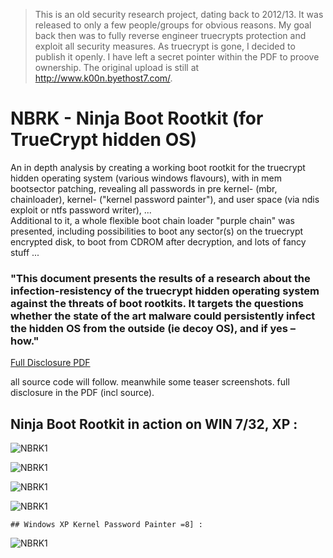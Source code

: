 > This is an old security research project, dating back to 2012/13. It was released to only a few people/groups for obvious reasons. My goal back then was to fully reverse engineer truecrypts protection and exploit all security measures. As truecrypt is gone, I decided to publish it openly. I have left a secret pointer within the PDF to proove ownership. 
> The original upload is still at http://www.k00n.byethost7.com/.

# NBRK - Ninja Boot Rootkit (for TrueCrypt hidden OS)

An in depth analysis by creating a working boot rootkit for the truecrypt hidden operating system 
(various windows flavours), with in mem bootsector patching, revealing all passwords in pre kernel- 
(mbr, chainloader), kernel- ("kernel password painter"), and user space (via ndis exploit or 
ntfs password writer), ...  
Additional to it, a whole flexible boot chain loader "purple chain" was presented, including possibilities to boot any sector(s) on the truecrypt encrypted disk, to boot from CDROM after decryption, and lots of fancy stuff ...


### "This document presents the results of a research about the infection-resistency of the truecrypt hidden operating system against the threats of boot rootkits. It targets the questions whether the state of the art malware could persistently infect the hidden OS from the outside (ie decoy OS), and if yes – how."

[Full Disclosure PDF](https://github.com/M64GitHub/truecrypt-ninja-boot-root/blob/main/revealing_the_hidden.pdf)

all source code will follow. meanwhile some teaser screenshots. full disclosure in the PDF (incl source).

## Ninja Boot Rootkit in action on WIN 7/32, XP :

![NBRK1](http://m64.rocks/ninja-boot-root/1.png "NBRK1")

![NBRK1](http://m64.rocks/ninja-boot-root/7.png "NBRK1")

![NBRK1](http://m64.rocks/ninja-boot-root/6.png "NBRK1")

![NBRK1](http://m64.rocks/ninja-boot-root/5.png "NBRK1")

```
## Windows XP Kernel Password Painter =8] : 
```

![NBRK1](http://m64.rocks/ninja-boot-root/10.png "NBRK1")
